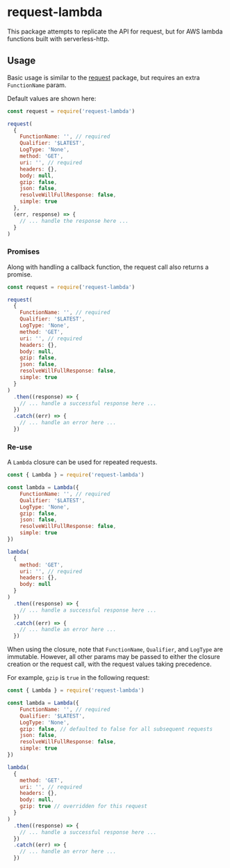 # request-lambda

This package attempts to replicate the API for request, but for AWS lambda functions built with serverless-http.

## Usage

Basic usage is similar to the [request](https://www.npmjs.com/package/request) package, but requires an extra `FunctionName` param.

Default values are shown here:
```js
const request = require('request-lambda')

request(
  {
    FunctionName: '', // required
    Qualifier: '$LATEST',
    LogType: 'None',
    method: 'GET',
    uri: '', // required
    headers: {},
    body: null,
    gzip: false,
    json: false,
    resolveWillFullResponse: false,
    simple: true
  },
  (err, response) => {
    // ... handle the response here ...
  }
)
```

### Promises

Along with handling a callback function, the request call also returns a promise.

```js
const request = require('request-lambda')

request(
  {
    FunctionName: '', // required
    Qualifier: '$LATEST',
    LogType: 'None',
    method: 'GET',
    uri: '', // required
    headers: {},
    body: null,
    gzip: false,
    json: false,
    resolveWillFullResponse: false,
    simple: true
  }
)
  .then((response) => {
    // ... handle a successful response here ...
  })
  .catch((err) => {
    // ... handle an error here ...
  })
```

### Re-use

A `Lambda` closure can be used for repeated requests.

```js
const { Lambda } = require('request-lambda')

const lambda = Lambda({
    FunctionName: '', // required
    Qualifier: '$LATEST',
    LogType: 'None',
    gzip: false,
    json: false,
    resolveWillFullResponse: false,
    simple: true
})

lambda(
  {
    method: 'GET',
    uri: '', // required
    headers: {},
    body: null
  }
)
  .then((response) => {
    // ... handle a successful response here ...
  })
  .catch((err) => {
    // ... handle an error here ...
  })
```

When using the closure, note that `FunctionName`, `Qualifier`, and `LogType` are immutable. However, all other params may be passed to either the closure creation or the request call, with the request values taking precedence.

For example, `gzip` is `true` in the following request:
```js
const { Lambda } = require('request-lambda')

const lambda = Lambda({
    FunctionName: '', // required
    Qualifier: '$LATEST',
    LogType: 'None',
    gzip: false, // defaulted to false for all subsequent requests
    json: false,
    resolveWillFullResponse: false,
    simple: true
})

lambda(
  {
    method: 'GET',
    uri: '', // required
    headers: {},
    body: null,
    gzip: true // overridden for this request
  }
)
  .then((response) => {
    // ... handle a successful response here ...
  })
  .catch((err) => {
    // ... handle an error here ...
  })
```
